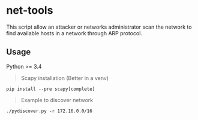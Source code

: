 # net-tools
This script allow an attacker or networks administrator scan the network to find available hosts in a network through ARP protocol.

## Usage
Python >= 3.4
> Scapy installation (Better in a venv)

`pip install --pre scapy[complete]`

> Example to discover network

`./pydiscover.py -r 172.16.0.0/16`

